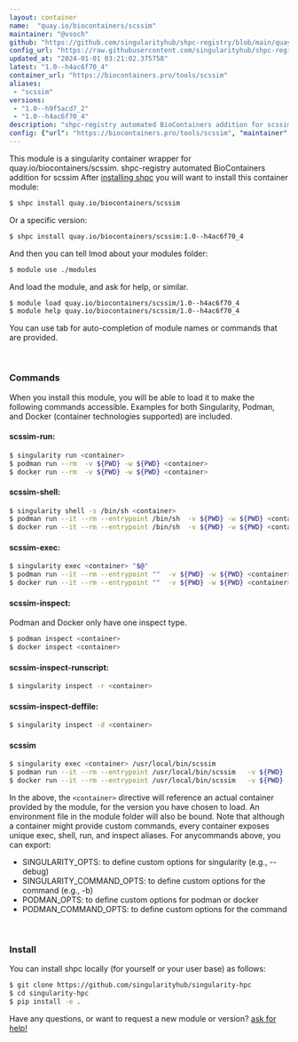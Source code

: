 ```yaml
---
layout: container
name:  "quay.io/biocontainers/scssim"
maintainer: "@vsoch"
github: "https://github.com/singularityhub/shpc-registry/blob/main/quay.io/biocontainers/scssim/container.yaml"
config_url: "https://raw.githubusercontent.com/singularityhub/shpc-registry/main/quay.io/biocontainers/scssim/container.yaml"
updated_at: "2024-01-01 03:21:02.375758"
latest: "1.0--h4ac6f70_4"
container_url: "https://biocontainers.pro/tools/scssim"
aliases:
 - "scssim"
versions:
 - "1.0--h9f5acd7_2"
 - "1.0--h4ac6f70_4"
description: "shpc-registry automated BioContainers addition for scssim"
config: {"url": "https://biocontainers.pro/tools/scssim", "maintainer": "@vsoch", "description": "shpc-registry automated BioContainers addition for scssim", "latest": {"1.0--h4ac6f70_4": "sha256:ae28eff2092279184943b9bbbf6640518410fecb89b09f0586735f79e1ae6c85"}, "tags": {"1.0--h9f5acd7_2": "sha256:ff14c7240fbfdc8f92909dbd1c81fade8541da234a439c7e617fd6cd5b15ac3f", "1.0--h4ac6f70_4": "sha256:ae28eff2092279184943b9bbbf6640518410fecb89b09f0586735f79e1ae6c85"}, "docker": "quay.io/biocontainers/scssim", "aliases": {"scssim": "/usr/local/bin/scssim"}}
---
```


This module is a singularity container wrapper for quay.io/biocontainers/scssim.
shpc-registry automated BioContainers addition for scssim
After [installing shpc](#install) you will want to install this container module:


```bash
$ shpc install quay.io/biocontainers/scssim
```

Or a specific version:

```bash
$ shpc install quay.io/biocontainers/scssim:1.0--h4ac6f70_4
```

And then you can tell lmod about your modules folder:

```bash
$ module use ./modules
```

And load the module, and ask for help, or similar.

```bash
$ module load quay.io/biocontainers/scssim/1.0--h4ac6f70_4
$ module help quay.io/biocontainers/scssim/1.0--h4ac6f70_4
```

You can use tab for auto-completion of module names or commands that are provided.

<br>

### Commands

When you install this module, you will be able to load it to make the following commands accessible.
Examples for both Singularity, Podman, and Docker (container technologies supported) are included.

#### scssim-run:

```bash
$ singularity run <container>
$ podman run --rm  -v ${PWD} -w ${PWD} <container>
$ docker run --rm  -v ${PWD} -w ${PWD} <container>
```

#### scssim-shell:

```bash
$ singularity shell -s /bin/sh <container>
$ podman run --it --rm --entrypoint /bin/sh  -v ${PWD} -w ${PWD} <container>
$ docker run --it --rm --entrypoint /bin/sh  -v ${PWD} -w ${PWD} <container>
```

#### scssim-exec:

```bash
$ singularity exec <container> "$@"
$ podman run --it --rm --entrypoint ""  -v ${PWD} -w ${PWD} <container> "$@"
$ docker run --it --rm --entrypoint ""  -v ${PWD} -w ${PWD} <container> "$@"
```

#### scssim-inspect:

Podman and Docker only have one inspect type.

```bash
$ podman inspect <container>
$ docker inspect <container>
```

#### scssim-inspect-runscript:

```bash
$ singularity inspect -r <container>
```

#### scssim-inspect-deffile:

```bash
$ singularity inspect -d <container>
```


#### scssim

```bash
$ singularity exec <container> /usr/local/bin/scssim
$ podman run --it --rm --entrypoint /usr/local/bin/scssim   -v ${PWD} -w ${PWD} <container> -c " $@"
$ docker run --it --rm --entrypoint /usr/local/bin/scssim   -v ${PWD} -w ${PWD} <container> -c " $@"
```



In the above, the `<container>` directive will reference an actual container provided
by the module, for the version you have chosen to load. An environment file in the
module folder will also be bound. Note that although a container
might provide custom commands, every container exposes unique exec, shell, run, and
inspect aliases. For anycommands above, you can export:

 - SINGULARITY_OPTS: to define custom options for singularity (e.g., --debug)
 - SINGULARITY_COMMAND_OPTS: to define custom options for the command (e.g., -b)
 - PODMAN_OPTS: to define custom options for podman or docker
 - PODMAN_COMMAND_OPTS: to define custom options for the command

<br>

### Install

You can install shpc locally (for yourself or your user base) as follows:

```bash
$ git clone https://github.com/singularityhub/singularity-hpc
$ cd singularity-hpc
$ pip install -e .
```

Have any questions, or want to request a new module or version? [ask for help!](https://github.com/singularityhub/singularity-hpc/issues)